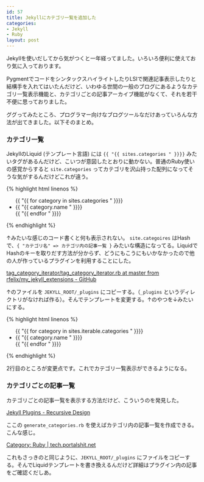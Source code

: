 ```yaml
---
id: 57
title: Jekyllにカテゴリ一覧を追加した
categories:
- Jekyll
- Ruby
layout: post
---
```


Jekyllを使いだしてから気がつくと一年経ってました。いろいろ便利に使えており気に入っております。

PygmentでコードをシンタックスハイライトしたりLSIで関連記事表示したりと結構手を入れてはいたんだけど、いわゆる世間の一般のブログにあるようなカテゴリ一覧表示機能と、カテゴリごとの記事アーカイブ機能がなくて、それを若干不便に思っておりました。

ググってみたところ、プログラマー向けなブログツールなだけあっていろんな方法が出てきました。以下そのまとめ。

### カテゴリ一覧

JekyllのLiquid (テンプレート言語) には `{{ "{{ sites.categories " }}}}` みたいタグがあるんだけど、こいつが意図したとおりに動かない。普通のRuby使いの感覚からすると `site.categories` ってカテゴリを沢山持った配列になってそうな気がするんだけどこれが違う。

{% highlight html linenos %}
<ul>
{{ "{{ for category in sites.categories " }}}}
  <li>{{ "{{ category.name " }}}}</li>
{{ "{{ endfor " }}}}
</ul>
{% endhighlight %}


↑みたいな感じのコード書くと何も表示されない。 `site.categoires` はHashで、`{ "カテゴリ名" => カテゴリ内の記事一覧 }` みたいな構造になってる。LiquidでHashのキーを取りだす方法が分からず、どうにもこうにもいかなかったので他の人が作っているプラグインを利用することにした。

[tag_category_iterator/tag_category_iterator.rb at master from rfelix/my_jekyll_extensions - GitHub](https://github.com/rfelix/my_jekyll_extensions/blob/master/tag_category_iterator/tag_category_iterator.rb "tag_category_iterator/tag_category_iterator.rb at master from rfelix/my_jekyll_extensions - GitHub")

↑のファイルを `JEKYLL_ROOT/_plugins` にコピーする。（`_plugins` というディレクトリがなければ作る）。そんでテンプレートを変更する。↑のやつを↓みたいにする。

{% highlight html linenos %}
<ul>
{{ "{{ for category in sites.iterable.categories " }}}}
  <li>{{ "{{ category.name " }}}}</li>
{{ "{{ endfor " }}}}
</ul>
{% endhighlight %}

2行目のところが変更点です。これでカテゴリ一覧表示ができるようになる。

### カテゴリごとの記事一覧

カテゴリごとの記事一覧を表示する方法だけど、こういうのを発見した。

[Jekyll Plugins - Recursive Design](http://recursive-design.com/projects/jekyll-plugins/ "Jekyll Plugins - Recursive Design")

ここの `generate_categories.rb` を使えばカテゴリ内の記事一覧を作成できる。こんな感じ。

[Category: Ruby \| tech.portalshit.net](http://tech.portalshit.net/categories/Ruby/ "Category: Ruby \| tech.portalshit.net")

これもさっきのと同じように、`JEKYLL_ROOT/_plugins` にファイルをコピーする。そんでLiquidテンプレートを書き換えるんだけど詳細はプラグイン内の記事をご確認くだしあ。
